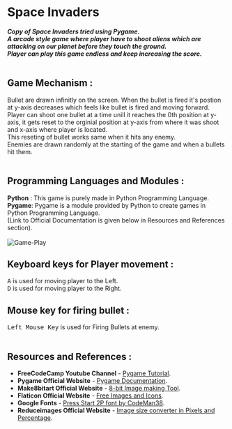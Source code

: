 # **Space Invaders**

***Copy of Space Invaders tried using Pygame.<br>A arcade style game where player have to shoot aliens which are attacking on our planet before they touch the ground. 
<br>Player can play this game endless and keep increasing the score.***
<br>
<br>

## **Game Mechanism** :
Bullet are drawn infinitly on the screen. When the bullet is fired it's postion at y-axis decreases which feels like bullet is fired and moving forward.
<br>Player can shoot one bullet at a time unill it reaches the 0th position at y-axis, it gets reset to the orginial position at y-axis from where it was shoot<br> and x-axis where player is located. 
<br>This reseting of bullet works same when it hits any enemy.
<br>Enemies are drawn randomly at the starting of the game and when a bullets hit them.<br>
<br>

## **Programming Languages and Modules** :
**Python** : This game is purely made in Python Programming Language.<br>
**Pygame**: Pygame is a module provided by Python to create games in Python Programming Language.<br>(Link to Official Documentation is given below in Resources and References section).<br>
<br>
![Game-Play](https://user-images.githubusercontent.com/52004037/214095026-1264db93-98c1-45fd-8a08-1a645fdd3c89.png)

## **Keyboard keys for Player movement** : <br>
<kbd>A</kbd> is used for moving player to the Left.<br>
<kbd>D</kbd> is used for moving player to the Right.

## **Mouse key for firing bullet** : <br>
<kbd>Left Mouse Key</kbd> is used for Firing Bullets at enemy.<br>
<br>

## **Resources and References** : <br>
* **FreeCodeCamp Youtube Channel** - [Pygame Tutorial](https://www.youtube.com/watch?v=FfWpgLFMI7w).<br>
* **Pygame Official Website** - [Pygame Documentation](https://www.pygame.org/docs/).<br>
* **Make8bitart Official Website** - [8-bit Image making Tool](https://make8bitart.com/).<br>
* **Flaticon Official Website** - [Free Images and Icons](https://www.flaticon.com/).<br>
* **Google Fonts** - [Press Start 2P font by CodeMan38](https://fonts.google.com/specimen/Press+Start+2P).<br>
* **Reduceimages Official Website** - [Image size converter in Pixels and Percentage](https://www.reduceimages.com/).

